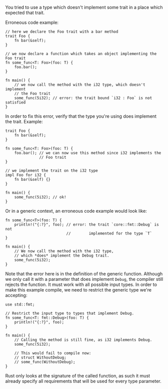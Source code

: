 You tried to use a type which doesn't implement some trait in a place which
expected that trait.

Erroneous code example:

```compile_fail,E0277
// here we declare the Foo trait with a bar method
trait Foo {
    fn bar(&self);
}

// we now declare a function which takes an object implementing the Foo trait
fn some_func<T: Foo>(foo: T) {
    foo.bar();
}

fn main() {
    // we now call the method with the i32 type, which doesn't implement
    // the Foo trait
    some_func(5i32); // error: the trait bound `i32 : Foo` is not satisfied
}
```

In order to fix this error, verify that the type you're using does implement
the trait. Example:

```
trait Foo {
    fn bar(&self);
}

fn some_func<T: Foo>(foo: T) {
    foo.bar(); // we can now use this method since i32 implements the
               // Foo trait
}

// we implement the trait on the i32 type
impl Foo for i32 {
    fn bar(&self) {}
}

fn main() {
    some_func(5i32); // ok!
}
```

Or in a generic context, an erroneous code example would look like:

```compile_fail,E0277
fn some_func<T>(foo: T) {
    println!("{:?}", foo); // error: the trait `core::fmt::Debug` is not
                           //        implemented for the type `T`
}

fn main() {
    // We now call the method with the i32 type,
    // which *does* implement the Debug trait.
    some_func(5i32);
}
```

Note that the error here is in the definition of the generic function. Although
we only call it with a parameter that does implement `Debug`, the compiler
still rejects the function. It must work with all possible input types. In
order to make this example compile, we need to restrict the generic type we're
accepting:

```
use std::fmt;

// Restrict the input type to types that implement Debug.
fn some_func<T: fmt::Debug>(foo: T) {
    println!("{:?}", foo);
}

fn main() {
    // Calling the method is still fine, as i32 implements Debug.
    some_func(5i32);

    // This would fail to compile now:
    // struct WithoutDebug;
    // some_func(WithoutDebug);
}
```

Rust only looks at the signature of the called function, as such it must
already specify all requirements that will be used for every type parameter.
